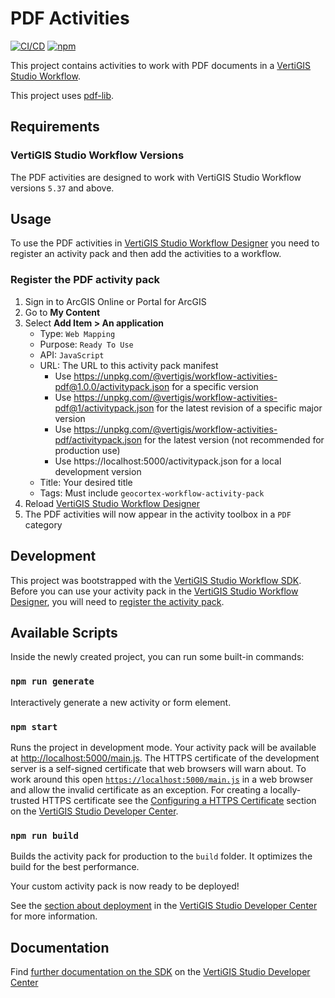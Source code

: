 # PDF Activities

[![CI/CD](https://github.com/vertigis/workflow-activities-pdf/workflows/CI/CD/badge.svg)](https://github.com/vertigis/workflow-activities-pdf/actions)
[![npm](https://img.shields.io/npm/v/@vertigis/workflow-activities-pdf)](https://www.npmjs.com/package/@vertigis/workflow-activities-pdf)

This project contains activities to work with PDF documents in a [VertiGIS Studio Workflow](https://www.vertigisstudio.com/products/vertigis-studio-workflow/).

This project uses [pdf-lib](https://github.com/Hopding/pdf-lib#readme).

## Requirements

### VertiGIS Studio Workflow Versions

The PDF activities are designed to work with VertiGIS Studio Workflow versions `5.37` and above.

## Usage

To use the PDF activities in [VertiGIS Studio Workflow Designer](https://apps.vertigisstudio.com/workflow/designer/) you need to register an activity pack and then add the activities to a workflow.

### Register the PDF activity pack

1. Sign in to ArcGIS Online or Portal for ArcGIS
1. Go to **My Content**
1. Select **Add Item > An application**
    - Type: `Web Mapping`
    - Purpose: `Ready To Use`
    - API: `JavaScript`
    - URL: The URL to this activity pack manifest
        - Use https://unpkg.com/@vertigis/workflow-activities-pdf@1.0.0/activitypack.json for a specific version
        - Use https://unpkg.com/@vertigis/workflow-activities-pdf@1/activitypack.json for the latest revision of a specific major version
        - Use https://unpkg.com/@vertigis/workflow-activities-pdf/activitypack.json for the latest version (not recommended for production use)
        - Use https://localhost:5000/activitypack.json for a local development version
    - Title: Your desired title
    - Tags: Must include `geocortex-workflow-activity-pack`
1. Reload [VertiGIS Studio Workflow Designer](https://apps.vertigisstudio.com/workflow/designer/)
1. The PDF activities will now appear in the activity toolbox in a `PDF` category

## Development

This project was bootstrapped with the [VertiGIS Studio Workflow SDK](https://github.com/vertigis/vertigis-workflow-sdk). Before you can use your activity pack in the [VertiGIS Studio Workflow Designer](https://apps.vertigisstudio.com/workflow/designer/), you will need to [register the activity pack](https://developers.vertigisstudio.com/docs/workflow/sdk-web-overview#register-the-activity-pack).

## Available Scripts

Inside the newly created project, you can run some built-in commands:

### `npm run generate`

Interactively generate a new activity or form element.

### `npm start`

Runs the project in development mode. Your activity pack will be available at [http://localhost:5000/main.js](http://localhost:5000/main.js). The HTTPS certificate of the development server is a self-signed certificate that web browsers will warn about. To work around this open [`https://localhost:5000/main.js`](https://localhost:5000/main.js) in a web browser and allow the invalid certificate as an exception. For creating a locally-trusted HTTPS certificate see the [Configuring a HTTPS Certificate](https://developers.vertigisstudio.com/docs/workflow/sdk-web-overview/#configuring-a-https-certificate) section on the [VertiGIS Studio Developer Center](https://developers.vertigisstudio.com/docs/workflow/overview/).

### `npm run build`

Builds the activity pack for production to the `build` folder. It optimizes the build for the best performance.

Your custom activity pack is now ready to be deployed!

See the [section about deployment](https://developers.vertigisstudio.com/docs/workflow/sdk-web-overview/#deployment) in the [VertiGIS Studio Developer Center](https://developers.vertigisstudio.com/docs/workflow/overview/) for more information.

## Documentation

Find [further documentation on the SDK](https://developers.vertigisstudio.com/docs/workflow/sdk-web-overview/) on the [VertiGIS Studio Developer Center](https://developers.vertigisstudio.com/docs/workflow/overview/)
